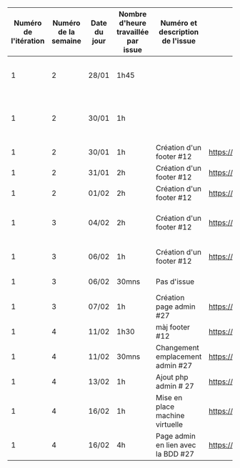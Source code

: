 | Numéro de l'itération | Numéro de la semaine | Date du jour      | Nombre d'heure travaillée par issue | Numéro et description de l'issue | Lien de l'issue dans GitHub                                     | Liste des commentaires pertinents dans les commits de l'issue                       | Un lien cliquable vers la page en ligne ou le document dans GitHub                                |
|-----------------------|----------------------|-------------------|-------------------------------------|-----------------------------------|-----------------------------------------------------------------|-------------------------------------------------------------------------------------|---------------------------------------------------------------------------------------------------|
|            1          |             2        |   28/01           |                 1h45                |                                   |                                                                 |    Création des maquettes des pages "panier" et "inscription"                       |                                                                                                   |
|            1          |             2        |   30/01           |                 1h                  |                                   |                                                                 |    Modifications sur toutes les maquettes / Création Storyboard "choix produit"     |                                                                                                   |
|            1          |             2        |   30/01           |                 1h                  |     Création d'un footer #12      |    https://github.com/cegepmatane/AcheteTaBaguette/issues/12    |    Création de la vue footer                                                        |   https://github.com/cegepmatane/AcheteTaBaguette/commit/77ac4c89b983deca9c1058f310f5c1bfcad14a47 |
|            1          |             2        |   31/01           |                 2h                  |     Création d'un footer #12      |    https://github.com/cegepmatane/AcheteTaBaguette/issues/12    |    Mise à jour du footer                                                            |   https://github.com/cegepmatane/AcheteTaBaguette/commit/73ffb170eeb7f0109a6232115e6ac7e1d1f54355 |
|            1          |             2        |   01/02           |                 2h                  |     Création d'un footer #12      |    https://github.com/cegepmatane/AcheteTaBaguette/issues/12    |    Mise à jour du footer                                                            |   https://github.com/cegepmatane/AcheteTaBaguette/commit/c474fbd4c589a3ad861218cc8c012b922c7185f3 |
|            1          |             3        |   04/02           |                 2h                  |     Création d'un footer #12      |    https://github.com/cegepmatane/AcheteTaBaguette/issues/12    |    Changement contenu footer & organisation(création image)                         |   https://github.com/cegepmatane/AcheteTaBaguette/commit/cdeaa4ee2691e231b79a91d061c357d1cd9132ea |
|            1          |             3        |   06/02           |                 1h                  |     Création d'un footer #12      |    https://github.com/cegepmatane/AcheteTaBaguette/issues/12    |   Màj footer ( changement taille image  )                                           |   https://github.com/cegepmatane/AcheteTaBaguette/commit/cd118b5635c2e4061e438f63e3fb998422f1cfb2 |
|            1          |             3        |   06/02           |                30mns                |     Pas d'issue                   |                                                                 |   Mise à jour de la feuille de temps                                                |                                                                                                   |
|            1          |             3        |   07/02           |              1h                     |   Création page admin #27         |    https://github.com/cegepmatane/AcheteTaBaguette/issues/27    |   Création de la page admin                                                         |  https://github.com/cegepmatane/AcheteTaBaguette/commit/f124e886ce375f20bb9fc8088a6f8970bbef9a31  |
|            1          |             4        |   11/02           |              1h30                   |  màj footer #12                   |    https://github.com/cegepmatane/AcheteTaBaguette/issues/12    |   Modif page footer                                                                 |  https://github.com/cegepmatane/AcheteTaBaguette/commit/9dbde64f8c7b6decbaf9b2c73d6705d6cc84aaa8  |
|            1          |             4        |   11/02           |              30mns                  |Changement emplacement admin #27   |    https://github.com/cegepmatane/AcheteTaBaguette/issues/27    |   Changement emplacement page admin                                                 |  https://github.com/cegepmatane/AcheteTaBaguette/commit/ef72dd13adeef631676f37d0fc29ba97fb900246  |
|            1          |             4        |   13/02           |              1h                     |  Ajout php admin # 27             |    https://github.com/cegepmatane/AcheteTaBaguette/issues/27    |                                                                                     |  https://github.com/cegepmatane/AcheteTaBaguette/commit/                                          |
|            1          |             4        |   16/02           |             1h                      |Mise en place machine virtuelle    |    https://github.com/cegepmatane/AcheteTaBaguette/issues/27    |                                                                                     |                                                                                                   |
|            1          |             4        |   16/02           |             4h                      |Page admin en lien avec la BDD #27 |    https://github.com/cegepmatane/AcheteTaBaguette/issues/27    |   Mise en lien de la page admin avec la BDD                                         |  https://github.com/cegepmatane/AcheteTaBaguette/commit/f6f3b5aae239eb29abe7b6b147f6239e2693328b  |

